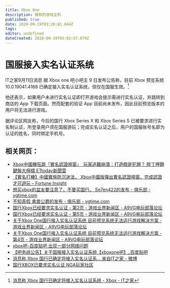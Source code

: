 ```yaml
---
title: Xbox One
description: 微软的游戏主机
published: true
date: 2020-09-19T03:20:01.044Z
tags:
editor: undefined
dateCreated: 2020-09-19T03:02:57.079Z
---
```


# 国服接入实名认证系统

IT之家9月11日消息  据 Xbox one 吧小吧主 9 日发布公告称，目前 Xbox 预览系统 10.0.19041.4168 已确定接入实名认证系统，但仅在国服生效。[^1]

他还表示，如果用户未进行实名认证即打开游戏会提示需进行实名认证，并跳转到商店的 App 下载页面。然而配套的验证 App 目前尚未发布，因此目前预览版本的用户将无法进行游戏。

据评论区网友称，今后的国行 Xbox Series X 和 Xbox Series S 已被要求进行实名制认证，所登录用户须在国服游玩；完成实名认证之后，用户的国服账号名即为认证的姓名，同时绑定手机号。

## 相关网页：

+ [Xbox中國機狂跳「實名認證視窗」　玩家逃難崩潰：打遊戲是犯罪？ 胖丁呷麵 鍵盤大檸檬 ETtoday新聞雲](https://web.archive.org/web/20200918163438/https://www.ettoday.net/dalemon/post/51926)
+ [【實名打機】中國實施防沉迷法， Xbox中國版彈出實名認證視窗，完成認證才可遊玩 – Fortune Insight](https://archive.is/jVijq "https://fortuneinsight.com/web/posts/611361/【實名打機】中國實施防沉迷法，-xbox中國版彈出實/")
+ [想买xbox的盆友要注意了，不要买国行。 Se7en422的发布 - 俱乐部 - vgtime.com](https://archive.is/mVzQ3)
+ [不知真假 禽兽公爵的发布 - 俱乐部 - vgtime.com](https://archive.is/XqJfk)
+ [国行Xbox已经要求实名认证 - 第2页 - 游戏业界新闻区 - A9VG电玩部落论坛](https://archive.is/deTGs)
+ [国行Xbox已经要求实名认证 - 第5页 - 游戏业界新闻区 - A9VG电玩部落论坛](https://archive.is/p3yS8)
+ [关于Xbox One国行接入实名认证系统 目前预览系统无法运行游戏解决方案 - 游戏业界新闻区 - A9VG电玩部落论坛](https://archive.is/Q0vUr)
+ [关于Xbox One国行接入实名认证系统 目前预览系统无法运行游戏解决方案 - 第4页 - 游戏业界新闻区 - A9VG电玩部落论坛](https://archive.is/epgbB)
+ [xbox吧-百度贴吧 出现一部分网络问题](https://archive.is/M3D4A)
+ [【吧务组公告】关于国服接入实名认证系统【xboxone吧】_百度贴吧](https://archive.is/nZ0kQ "https://tieba.baidu.com/p/6937404245")
+ [消息称 Xbox 国行已确定将接入实名认证系... 来自IT之家 - 微博](https://archive.is/D2AAX)
+ [国行XBOX已要求实名认证 NGA玩家社区](https://archive.is/c3R6y)

[^1]: [消息称 Xbox 国行已确定将接入实名认证系统 - Xbox - IT之家](https://archive.is/eHZfX "https://web.archive.org/web/20200919025912/https://tieba.baidu.com/p/6937404245")
